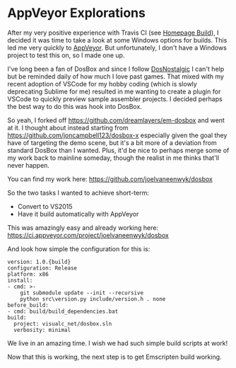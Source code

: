 # AppVeyor Explorations


After my very positive experience with Travis CI (see
[Homepage Build](https://travis-ci.org/joelvaneenwyk/homepage)), I decided it was time to take a look at some Windows options for builds. This led me very quickly to [AppVeyor](https://www.appveyor.com/). But unfortunately, I don't have a Windows project to test this on, so I made one up.

I've long been a fan of DosBox and since I follow [DosNostalgic](https://twitter.com/dosnostalgic) I can't help but be reminded daily of how much I love past games. That mixed with my recent adoption of VSCode for my hobby coding (which is slowly deprecating Sublime for me) resulted in me wanting to create a plugin for VSCode to quickly preview sample assembler projects. I decided perhaps the best way to do this was hook into DosBox.

So yeah, I forked off <https://github.com/dreamlayers/em-dosbox> and went at it. I thought about instead starting from <https://github.com/joncampbell123/dosbox-x> especially given the goal they have of targeting the demo scene, but it's a bit more of a deviation from standard DosBox than I wanted. Plus, it'd be nice to perhaps merge some of my work back to mainline someday, though the realist in me thinks that'll never happen.

You can find my work here: <https://github.com/joelvaneenwyk/dosbox>

So the two tasks I wanted to achieve short-term:

* Convert to VS2015
* Have it build automatically with AppVeyor

This was amazingly easy and already working here: <https://ci.appveyor.com/project/joelvaneenwyk/dosbox>

And look how simple the configuration for this is:

~~~~
version: 1.0.{build}
configuration: Release
platform: x86
install:
- cmd: >-
    git submodule update --init --recursive
    python src\version.py include/version.h . none
before_build:
- cmd: build/build_dependencies.bat
build:
  project: visualc_net/dosbox.sln
  verbosity: minimal
~~~~

We live in an amazing time. I wish we had such simple build scripts at work!

Now that this is working, the next step is to get Emscripten build working.

